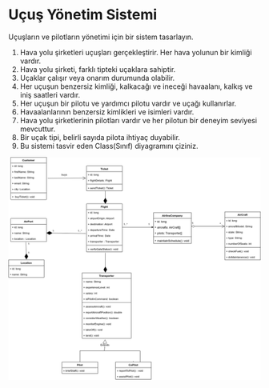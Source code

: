 # Uçuş Yönetim Sistemi

Uçuşların ve pilotların yönetimi için bir sistem tasarlayın.

1. Hava yolu şirketleri uçuşları gerçekleştirir. Her hava yolunun bir kimliği vardır.
2. Hava yolu şirketi, farklı tipteki uçaklara sahiptir.
3. Uçaklar çalışır veya onarım durumunda olabilir.
4. Her uçuşun benzersiz kimliği, kalkacağı ve ineceği havaalanı, kalkış ve iniş saatleri vardır.
5. Her uçuşun bir pilotu ve yardımcı pilotu vardır ve uçağı kullanırlar.
6. Havaalanlarının benzersiz kimlikleri ve isimleri vardır.
7. Hava yolu şirketlerinin pilotları vardır ve her pilotun bir deneyim seviyesi mevcuttur.
8. Bir uçak tipi, belirli sayıda pilota ihtiyaç duyabilir.
9. Bu sistemi tasvir eden Class(Sınıf) diyagramını çiziniz.    

![](images/fligt_uml.png)